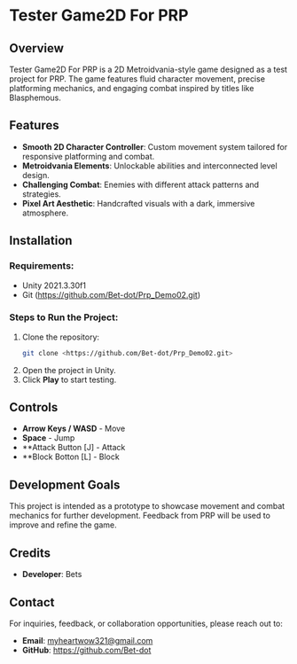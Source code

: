 # Tester Game2D For PRP

## Overview
Tester Game2D For PRP is a 2D Metroidvania-style game designed as a test project for PRP. The game features fluid character movement, precise platforming mechanics, and engaging combat inspired by titles like Blasphemous.

## Features
- **Smooth 2D Character Controller**: Custom movement system tailored for responsive platforming and combat.
- **Metroidvania Elements**: Unlockable abilities and interconnected level design.
- **Challenging Combat**: Enemies with different attack patterns and strategies.
- **Pixel Art Aesthetic**: Handcrafted visuals with a dark, immersive atmosphere.

## Installation
### Requirements:
- Unity 2021.3.30f1
- Git (https://github.com/Bet-dot/Prp_Demo02.git)

### Steps to Run the Project:
1. Clone the repository:
   ```sh
   git clone <https://github.com/Bet-dot/Prp_Demo02.git>
   ```
2. Open the project in Unity.
3. Click **Play** to start testing.

## Controls
- **Arrow Keys / WASD** - Move
- **Space** - Jump
- **Attack Button [J] - Attack
- **Block Botton [L] - Block

## Development Goals
This project is intended as a prototype to showcase movement and combat mechanics for further development. Feedback from PRP will be used to improve and refine the game.

## Credits
- **Developer**: Bets

## Contact
For inquiries, feedback, or collaboration opportunities, please reach out to:
- **Email**: myheartwow321@gmail.com
- **GitHub**: https://github.com/Bet-dot


